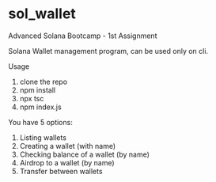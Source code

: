 # sol_wallet
Advanced Solana Bootcamp - 1st Assignment

Solana Wallet management program, can be used only on cli.

Usage

1. clone the repo
2. npm install
3. npx tsc
4. npm index.js

You have 5 options:
1. Listing wallets
2. Creating a wallet (with name)
3. Checking balance of a wallet (by name)
4. Airdrop to a wallet (by name)
5. Transfer between wallets
